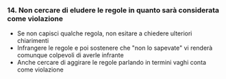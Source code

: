 ### 14. Non cercare di eludere le regole in quanto sarà considerata come violazione

- Se non capisci qualche regola, non esitare a chiedere ulteriori chiarimenti
- Infrangere le regole e poi sostenere che "non lo sapevate" vi renderà comunque colpevoli di averle infrante
- Anche cercare di aggirare le regole parlando in termini vaghi conta come violazione

